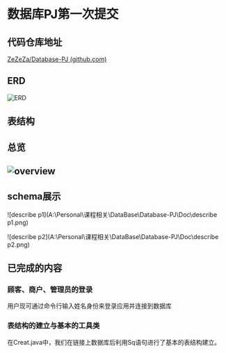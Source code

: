 # 数据库PJ第一次提交

## 代码仓库地址

[ZeZeZa/Database-PJ (github.com)](https://github.com/ZeZeZa/Database-PJ)

## ERD

![ERD](A:\Personal\课程相关\DataBase\Database-PJ\Doc\ERD.png)

## 表结构

## 总览

## ![overview](A:\Personal\课程相关\DataBase\Database-PJ\Doc\overview.png)

## schema展示

![describe p1](A:\Personal\课程相关\DataBase\Database-PJ\Doc\describe p1.png)

![describe p2](A:\Personal\课程相关\DataBase\Database-PJ\Doc\describe p2.png)

## 已完成的内容

### 顾客、商户、管理员的登录

用户现可通过命令行输入姓名身份来登录应用并连接到数据库

### 表结构的建立与基本的工具类

在Creat.java中，我们在链接上数据库后利用Sq语句进行了基本的表结构建立。

